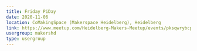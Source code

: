 ```yaml
---
title: Friday PiDay
date: 2020-11-06
location: CoMakingSpace (Makerspace Heidelberg), Heidelberg
link: https://www.meetup.com/Heidelberg-Makers-Meetup/events/pksqwrybcpbjb/
usergroup: makershd
type: usergroup
---
```

